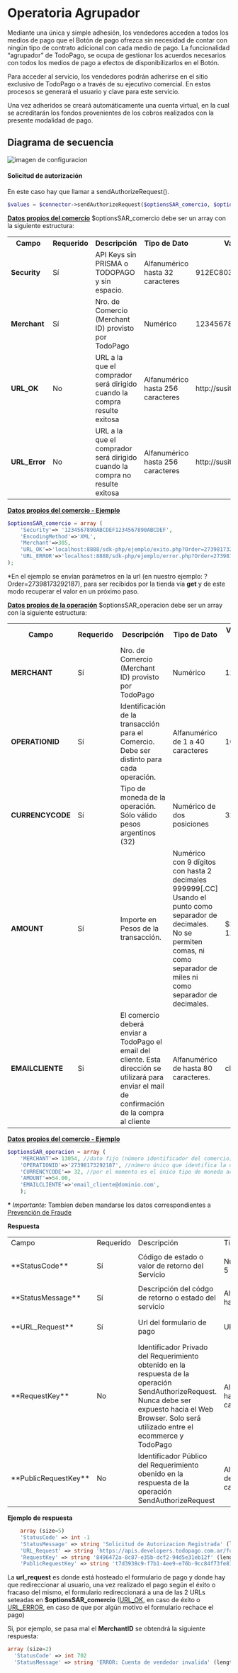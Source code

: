 # Operatoria Agrupador

Mediante una única y simple adhesión, los vendedores acceden a todos los medios de pago que el Botón de pago ofrezca sin necesidad de contar con ningún tipo de contrato adicional con cada medio de pago. La funcionalidad “agrupador” de TodoPago, se ocupa de gestionar los acuerdos necesarios con todos los medios de pago a efectos de disponibilizarlos en el Botón.

Para acceder al servicio, los vendedores podrán adherirse en el sitio exclusivo de TodoPago o a través de su ejecutivo comercial. En estos procesos se generará el usuario y clave para este servicio.

Una vez adheridos se creará automáticamente una cuenta virtual, en la cual se acreditarán los fondos provenientes de los cobros realizados con la presente modalidad de pago.

<a name="secuencia"></a>
## Diagrama de secuencia
![imagen de configuracion](https://raw.githubusercontent.com/TodoPago/imagenes/master/README.img/secuencia-003.jpg)



<a name="solicitudautorizacion"></a>
#### Solicitud de autorización
En este caso hay que llamar a sendAuthorizeRequest().
```php
$values = $connector->sendAuthorizeRequest($optionsSAR_comercio, $optionsSAR_operacion);
```
<ins><strong>Datos propios del comercio</strong></ins>
$optionsSAR_comercio debe ser un array con la siguiente estructura:
<table>
  <tr>
    <th>Campo</th>
    <th>Requerido</th>
    <th>Descripción</th>
    <th>Tipo de Dato</th>
    <th>Valores posibles / Ejemplo</th>
  </tr>
  <tr>
    <td><b>Security</b></td>
    <td>Sí</td>
    <td>API Keys sin PRISMA o TODOPAGO y sin espacio.</td>
    <td>Alfanumérico hasta 32 caracteres</td>
    <td>912EC803B2CE49E4A541068D495AB570</td>
  </tr>
  <tr>
    <td><b>Merchant</b></td>
    <td>Sí</td>
    <td>Nro. de Comercio (Merchant ID) provisto por TodoPago</td>
    <td>Numérico</td>
    <td>12345678</td>
  </tr>
  <tr>
    <td><b>URL_OK</b></td>
    <td>No</td>
    <td>URL a la que el comprador será dirigido cuando la compra resulte exitosa</td>
    <td>Alfanumérico hasta 256 caracteres</td>
    <td>http://susitio.com/payment/Ok</td>
  </tr>
  <tr>
    <td><b>URL_Error</b></td>
    <td>No</td>
    <td>URL a la que el comprador será dirigido cuando la compra no resulte exitosa</td>
    <td>Alfanumérico hasta 256 caracteres</td>
    <td>http://susitio.com/payment/Error</td>
  </tr>
</table>

<ins><strong>Datos propios del comercio - Ejemplo</strong></ins>
```php
$optionsSAR_comercio = array (
	'Security'=> '1234567890ABCDEF1234567890ABCDEF',
	'EncodingMethod'=>'XML',
	'Merchant'=>305,
	'URL_OK'=>'localhost:8888/sdk-php/ejemplo/exito.php?Order=27398173292187',
	'URL_ERROR'=>'localhost:8888/sdk-php/ejemplo/error.php?Order=27398173292187'
);
```

*En el ejemplo se envían parámetros en la url (en nuestro ejemplo: ?Order=27398173292187), para ser recibidos por la tienda vía **get** y de este modo recuperar el valor en un próximo paso.

<ins><strong>Datos propios de la operación</strong></ins>
$optionsSAR_operacion debe ser un array con la siguiente estructura:
<table>
  <tr>
    <th><b>Campo</b></th>
    <th>Requerido</th>
    <th>Descripción</th>
    <th>Tipo de Dato</th>
    <th>Valores Posibles / Ejemplos</th>
  </tr>
  <tr>
    <td><b>MERCHANT</b></td>
    <td>Sí</td>
    <td>Nro. de Comercio (Merchant ID) provisto por TodoPago</td>
    <td>Numérico</td>
    <td>12345</td>
  </tr>
  <tr>
    <td><b>OPERATIONID</b></td>
    <td>Sí</td>
    <td>Identificación de la transacción para el Comercio. Debe ser distinto para cada operación.</td>
    <td>Alfanumérico de 1 a 40 caracteres</td>
    <td>10000012</td>
  </tr>
    <tr>
    <td><b>CURRENCYCODE</b></td>
    <td>Sí</td>
    <td>Tipo de moneda de la operación. Sólo válido pesos argentinos (32)</td>
    <td>Numérico de dos posiciones</td>
    <td>32</td>
  </tr>
  <tr>
    <td><b>AMOUNT</b></td>
    <td>Sí</td>
    <td>Importe en Pesos de la transacción.</td>
    <td>Numérico con 9 dígitos con hasta 2 decimales 999999[.CC]
Usando el punto como separador de decimales. No se permiten comas, ni como separador de miles ni como separador de decimales.</td>
    <td>$125,38 -> 125.38</td>
  </tr>
  <tr>
    <td><b>EMAILCLIENTE</b></td>
    <td>Si</td>
    <td>El comercio deberá enviar a TodoPago el email del cliente. Esta dirección se utilizará para enviar el mail de confirmación de la compra al cliente</td>
    <td>Alfanumérico de hasta 80 caracteres.</td>
    <td>cliente@mail.com</td>
  </tr>
</table>

<ins><strong>Datos propios del comercio - Ejemplo</strong></ins>
```php
$optionsSAR_operacion = array (
	'MERCHANT'=> 13054, //dato fijo (número identificador del comercio)
	'OPERATIONID'=>'27398173292187', //número único que identifica la operación, generado por el comercio.
	'CURRENCYCODE'=> 32, //por el momento es el único tipo de moneda aceptada
	'AMOUNT'=>54.00,
	'EMAILCLIENTE'=>'email_cliente@dominio.com',
	);
```

__*__ _Importante:_ Tambíen deben mandarse los datos correspondientes a [Prevención de Fraude](#datosadicionales)

**Respuesta**

<table><tr>
<td>Campo</td><td>Requerido</td><td>Descripción</td><td>Tipo de Dato</td><td>Valores posibles / Ejemplo</td></tr>
<tr><td>**StatusCode**</td><td>Sí</td><td>Código de estado o valor de retorno del Servicio</td><td>Numérico de 5 posiciones</td><td> <ul><li>-1 -> OK</li><li>otro ->Error</li></ul></td></tr>
<tr><td>**StatusMessage**</td><td>Sí</td><td>Descripción del códgo de retorno o estado del servicio</td><td>Alfanumérico hasta 256</td><td>Ejemplo: Solicitud de Autorización Registrada</td></tr>
<tr><td>**URL_Request**</td><td>Sí</td><td>Url del formulario de pago</td><td>URL</td><td>https://forms.todopago.com.ar/formulario/commands?command=formulario&m=t7d3938c9-f7b1-4ee9-e76b-9cc84f73fe81</td></tr>
<tr><td>**RequestKey**</td><td>No</td><td>Identificador Privado del Requerimiento obtenido en la respuesta de la operación SendAuthorizeRequest. Nunca debe ser expuesto hacia el Web Browser. Solo será utilizado entre el ecommerce y TodoPago</td><td>Alfanumérico hasta 48 caracteres</td><td>8496472a-8c87-e35b-dcf2-94d5e31eb12f</td></tr>
<tr><td>**PublicRequestKey**</td><td>No</td><td>Identificador Público del Requerimiento obenido en la respuesta de la operación SendAuthorizeRequest</td><td>Alfanumérico de hasta 48 caracteres</td><td>t7d3938c9-f7b1-4ee9-e76b-9cc84f73fe81</td></tr>
</table>


**Ejemplo de respuesta**

```php
    array (size=5)
    'StatusCode' => int -1
    'StatusMessage' => string 'Solicitud de Autorizacion Registrada' (length=36)
    'URL_Request' => string 'https://apis.developers.todopago.com.ar/formulario/commands?command=formulario&m=t7d3938c9-f7b1-4ee9-e76b-9cc84f73fe81' (length=102)
    'RequestKey' => string '8496472a-8c87-e35b-dcf2-94d5e31eb12f' (length=36)
    'PublicRequestKey' => string 't7d3938c9-f7b1-4ee9-e76b-9cc84f73fe81' (length=37)
```

La **url_request** es donde está hosteado el formulario de pago y donde hay que redireccionar al usuario, una vez realizado el pago según el éxito o fracaso del mismo, el formulario redireccionará a una de las 2 URLs seteadas en **$optionsSAR_comercio** ([URL_OK](#url_ok), en caso de éxito o [URL_ERROR](#url_error), en caso de que por algún motivo el formulario rechace el pago)

Si, por ejemplo, se pasa mal el <strong>MerchantID</strong> se obtendrá la siguiente respuesta:
```php
array (size=2)
  'StatusCode' => int 702
  'StatusMessage' => string 'ERROR: Cuenta de vendedor invalida' (length=27)
```
